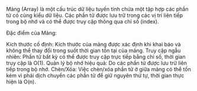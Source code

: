 Mảng (Array) là một cấu trúc dữ liệu tuyến tính chứa một tập hợp các phần tử có cùng kiểu dữ liệu. Các phần tử được lưu trữ trong các vị trí liên tiếp trong bộ nhớ và có thể được truy cập thông qua chỉ số (index).

Đặc điểm của Mảng:

Kích thước cố định: Kích thước của mảng được xác định khi khai báo và không thể thay đổi trong suốt thời gian tồn tại của mảng.
Truy cập ngẫu nhiên: Phần tử bất kỳ có thể được truy cập trực tiếp bằng chỉ số, thời gian truy cập là O(1).
Quản lý bộ nhớ hiệu quả: Do các phần tử được lưu trữ liên tiếp trong bộ nhớ.
Chèn/Xóa: Việc chèn/xóa phần tử ở giữa mảng có thể tốn kém vì phải dịch chuyển các phần tử để giữ nguyên thứ tự, thời gian thực hiện là O(n).